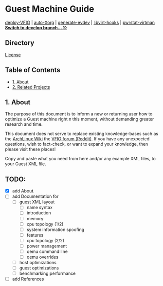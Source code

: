 # Guest Machine Guide
[deploy-VFIO](https://github.com/portellam/deploy-vfio) | [auto-Xorg](https://github.com/portellam/auto-Xorg) | [generate-evdev](https://github.com/portellam/generate-evdev) | [libvirt-hooks](https://github.com/portellam/deploy-vfio) | [pwrstat-virtman](https://github.com/portellam/deploy-vfio)
**[Switch to develop branch... ⎋](https://github.com/portellam/guest-machine-guide/tree/develop)**

## Directory
[License](LICENSE.md)

## Table of Contents
- [1. About](#1-about)
- [2. Related Projects](#2-related-projects)

## 1. About
The purpose of this document is to inform a new or returning user how to optimize a Guest machine right n
this moment, without demanding greater research and time.

This document does not serve to replace existing knowledge-bases such as the [ArchLinux Wiki](https://wiki.archlinux.org/title/PCI_passthrough_via_OVMF) the [VFIO forum (Reddit)](https://old.reddit.com/r/vfio). If you have any unexpected questions, wish to fact-check, or want to expand your knowledge, then please visit these places!

Copy and paste what you need from here and/or any example XML files, to your Guest XML file.

## TODO:
- [x] add About.
- [ ] add Documentation for
  - [ ] guest XML layout
    - [ ] name syntax
    - [ ] introduction
    - [ ] memory
    - [ ] cpu topology (1/2)
    - [ ] system information spoofing
    - [ ] features
    - [ ] cpu topology (2/2)
    - [ ] power management
    - [ ] qemu command line
    - [ ] qemu overrides
  - [ ] host optimizations
  - [ ] guest optimizations
  - [ ] benchmarking performance
- [ ] add References
